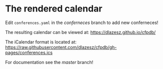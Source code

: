 # The rendered calendar

Edit `conferences.yaml` in the _conferneces_ branch to add new conferneces!

The resulting calendar can be viewed at: https://dlazesz.github.io/cfpdb/

The iCalendar format is located at: https://raw.githubusercontent.com/dlazesz/cfpdb/gh-pages/conferences.ics

For documentation see the _master_ branch!
